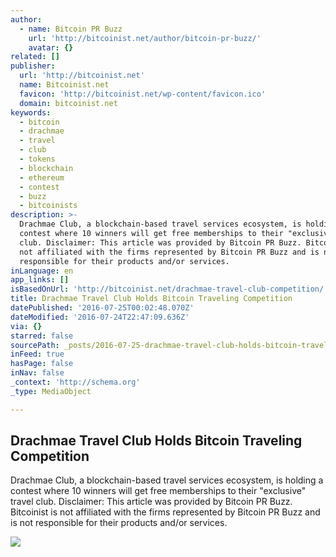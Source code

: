 ```yaml
---
author:
  - name: Bitcoin PR Buzz
    url: 'http://bitcoinist.net/author/bitcoin-pr-buzz/'
    avatar: {}
related: []
publisher:
  url: 'http://bitcoinist.net'
  name: Bitcoinist.net
  favicon: 'http://bitcoinist.net/wp-content/favicon.ico'
  domain: bitcoinist.net
keywords:
  - bitcoin
  - drachmae
  - travel
  - club
  - tokens
  - blockchain
  - ethereum
  - contest
  - buzz
  - bitcoinists
description: >-
  Drachmae Club, a blockchain-based travel services ecosystem, is holding a
  contest where 10 winners will get free memberships to their "exclusive" travel
  club. Disclaimer: This article was provided by Bitcoin PR Buzz. Bitcoinist is
  not affiliated with the firms represented by Bitcoin PR Buzz and is not
  responsible for their products and/or services.
inLanguage: en
app_links: []
isBasedOnUrl: 'http://bitcoinist.net/drachmae-travel-club-competition/'
title: Drachmae Travel Club Holds Bitcoin Traveling Competition
datePublished: '2016-07-25T00:02:48.070Z'
dateModified: '2016-07-24T22:47:09.636Z'
via: {}
starred: false
sourcePath: _posts/2016-07-25-drachmae-travel-club-holds-bitcoin-traveling-competition.md
inFeed: true
hasPage: false
inNav: false
_context: 'http://schema.org'
_type: MediaObject

---
```

<article style=""><h1>Drachmae Travel Club Holds Bitcoin Traveling Competition</h1><p>Drachmae Club, a blockchain-based travel services ecosystem, is holding a contest where 10 winners will get free memberships to their "exclusive" travel club. Disclaimer: This article was provided by Bitcoin PR Buzz. Bitcoinist is not affiliated with the firms represented by Bitcoin PR Buzz and is not responsible for their products and/or services.</p><img src="http://bitcoinist.net/wp-content/uploads/2016/07/Drachmae-Travel.png" /></article>